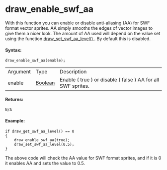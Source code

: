 # draw_enable_swf_aa

With this function you can enable or disable anti-aliasing (AA) for SWF
format vector sprites. AA simply smooths the edges of vector images to
give them a nicer look. The amount of AA used will depend on the value
set using the function [ draw_set_swf_aa_level()
](draw_set_swf_aa_level) . By default this is disabled.

#### Syntax:

``` gml
draw_enable_swf_aa(enable);
```

|          |                                                                            |                                                                  |
|----------|----------------------------------------------------------------------------|------------------------------------------------------------------|
| Argument | Type                                                                       | Description                                                      |
| enable   |  [Boolean](../../../../../GameMaker_Language/GML_Overview/Data_Types)  | Enable ( true ) or disable ( false ) AA for all SWF sprites.     |

#### Returns:

``` gml
N/A
```

#### Example:

``` gml
if draw_get_swf_aa_level() == 0
{
    draw_enable_swf_aa(true);
    draw_set_swf_aa_level(0.5);
}
```

The above code will check the AA value for SWF format sprites, and if it
is 0 it enables AA and sets the value to 0.5.
